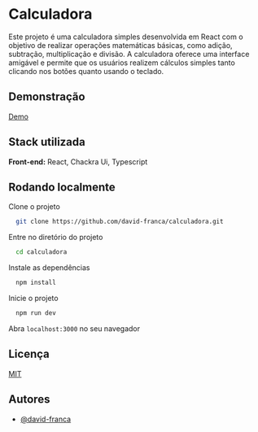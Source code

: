 # Calculadora

Este projeto é uma calculadora simples desenvolvida em React com o objetivo de realizar operações matemáticas básicas, como adição, subtração, multiplicação e divisão. A calculadora oferece uma interface amigável e permite que os usuários realizem cálculos simples tanto clicando nos botões quanto usando o teclado.

## Demonstração

[Demo](https://calculadora-david-franca.vercel.app)

## Stack utilizada

**Front-end:** React, Chackra Ui, Typescript

## Rodando localmente

Clone o projeto

```bash
  git clone https://github.com/david-franca/calculadora.git
```

Entre no diretório do projeto

```bash
  cd calculadora
```

Instale as dependências

```bash
  npm install
```

Inicie o projeto

```bash
  npm run dev
```

Abra `localhost:3000` no seu navegador

## Licença

[MIT](https://github.com/david-franca/calculadora/blob/main/LICENSE)

## Autores

- [@david-franca](https://www.github.com/david-franca)

